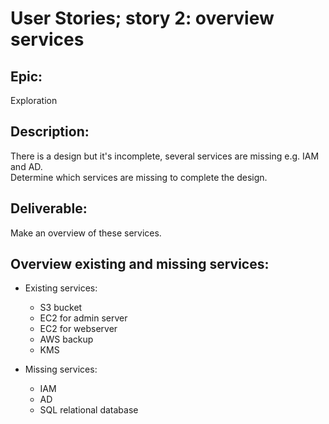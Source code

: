 # User Stories; story 2: overview services

## Epic: 
Exploration

## Description:
There is a design but it's incomplete, several services are missing e.g. IAM and AD.   
Determine which services are missing to complete the design.   

## Deliverable:
Make an overview of these services.

## Overview existing and missing services:
* Existing services:
    * S3 bucket
    * EC2 for admin server
    * EC2 for webserver
    * AWS backup
    * KMS

* Missing services:
    * IAM
    * AD
    * SQL relational database
